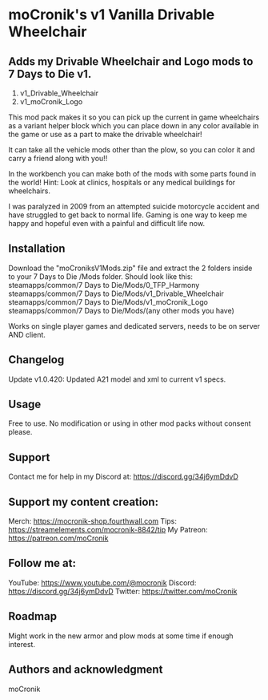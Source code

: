 # moCronik's v1 Vanilla Drivable Wheelchair

## Adds my Drivable Wheelchair and Logo mods to 7 Days to Die v1.
1. v1_Drivable_Wheelchair
2. v1_moCronik_Logo


This mod pack makes it so you can pick up the current in game wheelchairs as a variant helper block which you can place down in any color available in the game or use as a part to make the drivable wheelchair!

It can take all the vehicle mods other than the plow, so you can color it and carry a friend along with you!!

In the workbench you can make both of the mods with some parts found in the world! Hint: Look at clinics, hospitals or any medical buildings for wheelchairs.

I was paralyzed in 2009 from an attempted suicide motorcycle accident and have struggled to get back to normal life.
Gaming is one way to keep me happy and hopeful even with a painful and difficult life now.

## Installation
Download the "moCroniksV1Mods.zip" file and extract the 2 folders inside to your 7 Days to Die /Mods folder.
Should look like this: 
steamapps/common/7 Days to Die/Mods/0_TFP_Harmony
steamapps/common/7 Days to Die/Mods/v1_Drivable_Wheelchair
steamapps/common/7 Days to Die/Mods/v1_moCronik_Logo
steamapps/common/7 Days to Die/Mods/(any other mods you have)

Works on single player games and dedicated servers, needs to be on server AND client.

## Changelog

Update v1.0.420: Updated A21 model and xml to current v1 specs.

## Usage
Free to use. No modification or using in other mod packs without consent please.

## Support
Contact me for help in my Discord at: https://discord.gg/34j6ymDdvD

## Support my content creation:
Merch: https://mocronik-shop.fourthwall.com
Tips: https://streamelements.com/mocronik-8842/tip
My Patreon: https://patreon.com/moCronik

## Follow me at:
YouTube: https://www.youtube.com/@mocronik
Discord: https://discord.gg/34j6ymDdvD
Twitter: https://twitter.com/moCronik

## Roadmap
Might work in the new armor and plow mods at some time if enough interest.

## Authors and acknowledgment
moCronik
